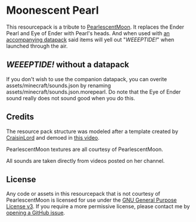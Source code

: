 # Moonescent Pearl

This resourcepack is a tribute to [PearlescentMoon](https://www.youtube.com/pearlescentmoon). It replaces
the Ender Pearl and Eye of Ender with Pearl's heads. And when used with
[an accompanying datapack](https://github.com/OpenBagTwo/chappeau) said items will yell out "_WEEEPTIDE!_"
when launched through the air.

## _WEEEPTIDE!_ without a datapack

If you don't wish to use the companion datapack, you can overite assets/minecraft/sounds.json by renaming
assets/minecraft/sounds.json.morepearl. Do note that the Eye of Ender sound really does not sound good when you do this.

## Credits

The resource pack structure was modeled after a template created by
[CraisinLord](https://www.youtube.com/channel/UC30GyQ6HFJuZRJdFMiy8N-A)
and demoed in [this video](https://www.youtube.com/watch?v=dtcZhtZ0PqI).

PearlescentMoon textures are all courtesy of PearlescentMoon.

All sounds are taken directly from videos posted on her channel.

 
## License

Any code or assets in this resourcepack that is not courtesy of PearlescentMoon is licensed for use under the
[GNU General Purpose License v3](https://www.gnu.org/licenses/gpl-3.0.en.html). If you require a more permissive
license, please contact me by [opening a GitHub issue](https://github.com/OpenBagTwo/chappeau/issues/new).
